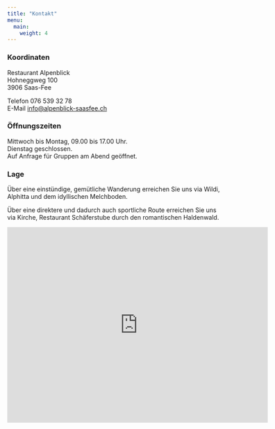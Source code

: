 ```yaml
---
title: "Kontakt"
menu:
  main:
    weight: 4
---
```

### Koordinaten
Restaurant Alpenblick
<br>
Hohneggweg 100
<br>
3906 Saas-Fee

Telefon 076 539 32 78
<br>
E-Mail <a href="mailto:info@alpenblick-saasfee.ch">info@alpenblick-saasfee.ch</a>

### Öffnungszeiten
Mittwoch bis Montag, 09.00 bis 17.00 Uhr.
<br>
Dienstag geschlossen.
<br>
Auf Anfrage für Gruppen am Abend geöffnet.

### Lage
Über eine einstündige, gemütliche Wanderung erreichen Sie uns via Wildi, Alphitta und dem idyllischen Melchboden. 

Über eine direktere und dadurch auch sportliche Route erreichen Sie uns via Kirche, Restaurant Schäferstube durch den romantischen Haldenwald.

<iframe src="https://www.google.com/maps/embed?pb=!1m18!1m12!1m3!1d2766.2621735283847!2d7.918787601200179!3d46.11084040143451!2m3!1f0!2f0!3f0!3m2!1i1024!2i768!4f13.1!3m3!1m2!1s0x478f45a3769ae8f9%3A0x9c9fb1f5790e9fdc!2sRestaurant+Alpenblick!5e1!3m2!1sde!2sch!4v1557225951515!5m2!1sde!2sch" width="600" height="450" frameborder="0" style="border:0" allowfullscreen></iframe>